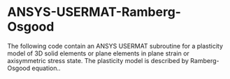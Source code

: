 # ANSYS-USERMAT-Ramberg-Osgood
The following code contain an ANSYS USERMAT subroutine for a plasticity model of 3D solid elements or plane elements in plane strain or axisymmetric stress state.
The plasticity model is described by Ramberg-Osgood equation..
